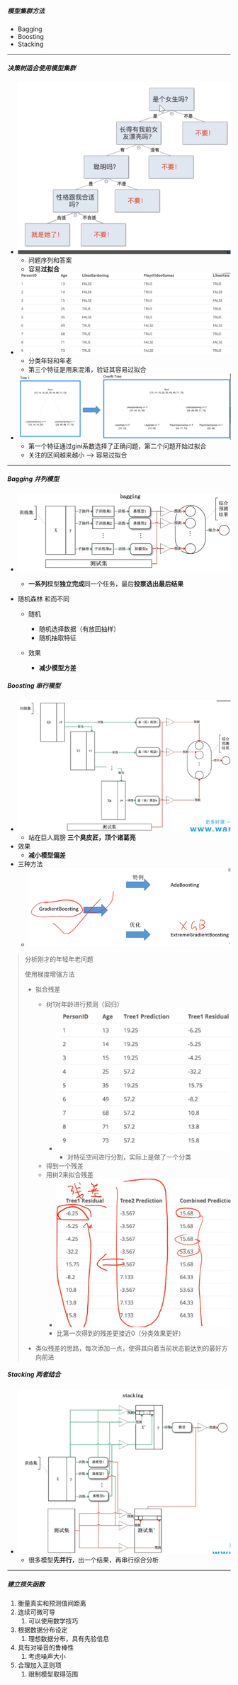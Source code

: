 ##### 模型集群方法

* Bagging
* Boosting
* Stacking

---

##### 决策树适合使用模型集群

* ![image-20210803203340379](模型集群.assets/image-20210803203340379.png)
  * 问题序列和答案
  * 容易**过拟合**
* ![image-20210803203527245](模型集群.assets/image-20210803203527245.png)
  * 分类年轻和年老
  * 第三个特征是用来混淆，验证其容易过拟合
* ![image-20210803203705035](模型集群.assets/image-20210803203705035.png)
  * 第一个特征通过gini系数选择了正确问题，第二个问题开始过拟合
  * 关注的区间越来越小 --> 容易过拟合

---

##### Bagging 并列模型

* ![image-20210803203944576](模型集群.assets/image-20210803203944576.png)

  * **一系列**模型**独立完成**同一个任务，最后**投票选出最后结果**

* 随机森林 和而不同

  * 随机

    * 随机选择数据（有放回抽样）
    * 随机抽取特征

  * 效果

    * **减少模型方差**

      

##### Boosting 串行模型

* ![image-20210803204137480](模型集群.assets/image-20210803204137480.png)
  * 站在巨人肩膀 **三个臭皮匠，顶个诸葛亮**
* 效果 
  * **减小模型偏差**
* 三种方法
  * ![image-20210803204808085](模型集群.assets/image-20210803204808085.png)

> 分析刚才的年轻年老问题
>
> 使用梯度增强方法
>
> * 拟合残差
>   * 树1对年龄进行预测（回归）
>     * ![image-20210803205351488](模型集群.assets/image-20210803205351488.png)
>       * 对特征空间进行分割，实际上是做了一个分类
>   * 得到一个残差
>   * 用树2来拟合残差
>     * ![image-20210803205504950](模型集群.assets/image-20210803205504950.png)
>     * 比第一次得到的残差更接近0（分类效果更好）
>
> * 类似残差的思路，每次添加一点，使得其向着当前状态能达到的最好方向前进

##### Stacking 两者结合

* ![image-20210803204221483](模型集群.assets/image-20210803204221483.png)
  * 很多模型**先并行**，出一个结果，再串行综合分析

---

##### 建立损失函数

1. 衡量真实和预测值间距离
2. 连续可微可导
   1. 可以使用数学技巧
3. 根据数据分布设定
   1. 理想数据分布，具有先验信息
4. 具有对噪音的鲁棒性
   1. 考虑噪声大小
5. 合理加入正则项
   1. 限制模型取得范围